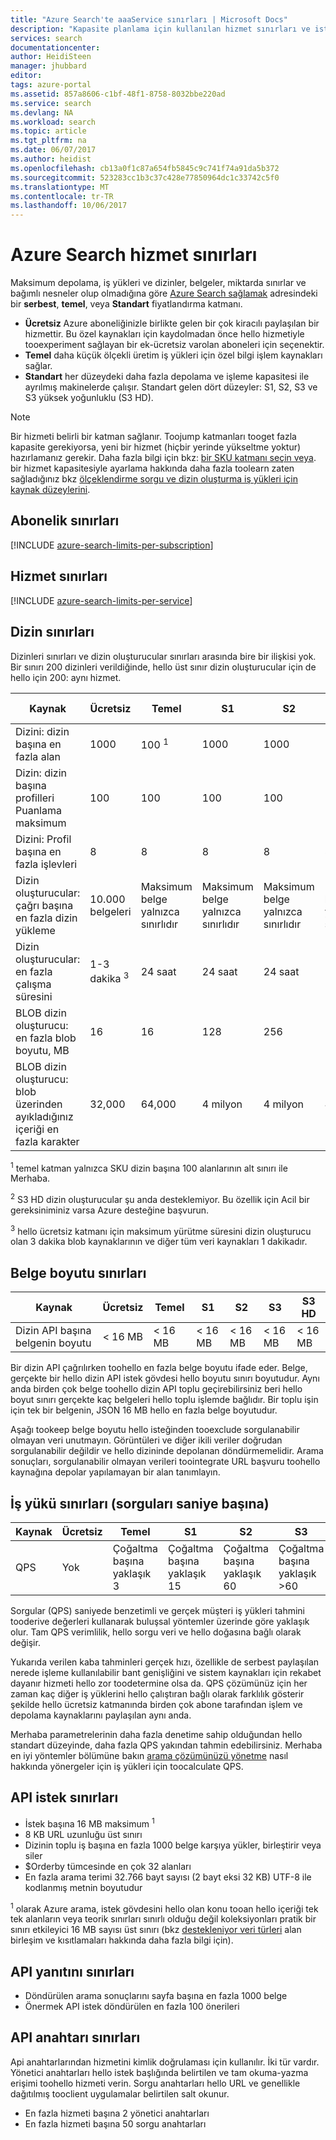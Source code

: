 ```yaml
---
title: "Azure Search'te aaaService sınırları | Microsoft Docs"
description: "Kapasite planlama için kullanılan hizmet sınırları ve istekleri ve yanıtları Azure arama için en fazla sınırlandırır."
services: search
documentationcenter: 
author: HeidiSteen
manager: jhubbard
editor: 
tags: azure-portal
ms.assetid: 857a8606-c1bf-48f1-8758-8032bbe220ad
ms.service: search
ms.devlang: NA
ms.workload: search
ms.topic: article
ms.tgt_pltfrm: na
ms.date: 06/07/2017
ms.author: heidist
ms.openlocfilehash: cb13a0f1c87a654fb5845c9c741f74a91da5b372
ms.sourcegitcommit: 523283cc1b3c37c428e77850964dc1c33742c5f0
ms.translationtype: MT
ms.contentlocale: tr-TR
ms.lasthandoff: 10/06/2017
---
```

# <a name="service-limits-in-azure-search"></a>Azure Search hizmet sınırları
Maksimum depolama, iş yükleri ve dizinler, belgeler, miktarda sınırlar ve bağımlı nesneler olup olmadığına göre [Azure Search sağlamak](search-create-service-portal.md) adresindeki bir **serbest**, **temel**, veya **Standart** fiyatlandırma katmanı.

* **Ücretsiz** Azure aboneliğinizle birlikte gelen bir çok kiracılı paylaşılan bir hizmettir. Bu özel kaynakları için kaydolmadan önce hello hizmetiyle tooexperiment sağlayan bir ek-ücretsiz varolan aboneleri için seçenektir.
* **Temel** daha küçük ölçekli üretim iş yükleri için özel bilgi işlem kaynakları sağlar.
* **Standart** her düzeydeki daha fazla depolama ve işleme kapasitesi ile ayrılmış makinelerde çalışır. Standart gelen dört düzeyler: S1, S2, S3 ve S3 yüksek yoğunluklu (S3 HD).

> [!NOTE]
> Bir hizmeti belirli bir katman sağlanır. Toojump katmanları tooget fazla kapasite gerekiyorsa, yeni bir hizmet (hiçbir yerinde yükseltme yoktur) hazırlamanız gerekir. Daha fazla bilgi için bkz: [bir SKU katmanı seçin veya](search-sku-tier.md). bir hizmet kapasitesiyle ayarlama hakkında daha fazla toolearn zaten sağladığınız bkz [ölçeklendirme sorgu ve dizin oluşturma iş yükleri için kaynak düzeylerini](search-capacity-planning.md).
>

## <a name="per-subscription-limits"></a>Abonelik sınırları
[!INCLUDE [azure-search-limits-per-subscription](../../includes/azure-search-limits-per-subscription.md)]

## <a name="per-service-limits"></a>Hizmet sınırları
[!INCLUDE [azure-search-limits-per-service](../../includes/azure-search-limits-per-service.md)]

## <a name="per-index-limits"></a>Dizin sınırları
Dizinleri sınırları ve dizin oluşturucular sınırları arasında bire bir ilişkisi yok. Bir sınırı 200 dizinleri verildiğinde, hello üst sınır dizin oluşturucular için de hello için 200: aynı hizmet.

| Kaynak | Ücretsiz | Temel | S1 | S2 | S3 | S3 HD |
| --- | --- | --- | --- | --- | --- | --- |
| Dizini: dizin başına en fazla alan |1000 |100 <sup>1</sup> |1000 |1000 |1000 |1000 |
| Dizin: dizin başına profilleri Puanlama maksimum |100 |100 |100 |100 |100 |100 |
| Dizini: Profil başına en fazla işlevleri |8 |8 |8 |8 |8 |8 |
| Dizin oluşturucular: çağrı başına en fazla dizin yükleme |10.000 belgeleri |Maksimum belge yalnızca sınırlıdır |Maksimum belge yalnızca sınırlıdır |Maksimum belge yalnızca sınırlıdır |Maksimum belge yalnızca sınırlıdır |YOK <sup>2</sup> |
| Dizin oluşturucular: en fazla çalışma süresini | 1-3 dakika <sup>3</sup> |24 saat |24 saat |24 saat |24 saat |YOK <sup>2</sup> |
| BLOB dizin oluşturucu: en fazla blob boyutu, MB |16 |16 |128 |256 |256 |YOK <sup>2</sup> |
| BLOB dizin oluşturucu: blob üzerinden ayıkladığınız içeriği en fazla karakter |32,000 |64,000 |4 milyon |4 milyon |4 milyon |YOK <sup>2</sup> |

<sup>1</sup> temel katman yalnızca SKU dizin başına 100 alanlarının alt sınırı ile Merhaba.

<sup>2</sup> S3 HD dizin oluşturucular şu anda desteklemiyor. Bu özellik için Acil bir gereksiniminiz varsa Azure desteğine başvurun.

<sup>3</sup> hello ücretsiz katmanı için maksimum yürütme süresini dizin oluşturucu olan 3 dakika blob kaynaklarının ve diğer tüm veri kaynakları 1 dakikadır.

## <a name="document-size-limits"></a>Belge boyutu sınırları
| Kaynak | Ücretsiz | Temel | S1 | S2 | S3 | S3 HD |
| --- | --- | --- | --- | --- | --- | --- |
| Dizin API başına belgenin boyutu |< 16 MB |< 16 MB |< 16 MB |< 16 MB |< 16 MB |< 16 MB |

Bir dizin API çağrılırken toohello en fazla belge boyutu ifade eder. Belge, gerçekte bir hello dizin API istek gövdesi hello boyutu sınırı boyutudur. Aynı anda birden çok belge toohello dizin API toplu geçirebilirsiniz beri hello boyut sınırı gerçekte kaç belgeleri hello toplu işlemde bağlıdır. Bir toplu işin için tek bir belgenin, JSON 16 MB hello en fazla belge boyutudur.

Aşağı tookeep belge boyutu hello isteğinden tooexclude sorgulanabilir olmayan veri unutmayın. Görüntüleri ve diğer ikili veriler doğrudan sorgulanabilir değildir ve hello dizininde depolanan döndürmemelidir. Arama sonuçları, sorgulanabilir olmayan verileri toointegrate URL başvuru toohello kaynağına depolar yapılamayan bir alan tanımlayın.

## <a name="workload-limits-queries-per-second"></a>İş yükü sınırları (sorguları saniye başına)
| Kaynak | Ücretsiz | Temel | S1 | S2 | S3 | S3 HD |
| --- | --- | --- | --- | --- | --- | --- |
| QPS |Yok |Çoğaltma başına yaklaşık 3 |Çoğaltma başına yaklaşık 15 |Çoğaltma başına yaklaşık 60 |Çoğaltma başına yaklaşık >60 |Çoğaltma başına yaklaşık >60 |

Sorgular (QPS) saniyede benzetimli ve gerçek müşteri iş yükleri tahmini tooderive değerleri kullanarak buluşsal yöntemler üzerinde göre yaklaşık olur. Tam QPS verimlilik, hello sorgu veri ve hello doğasına bağlı olarak değişir.

Yukarıda verilen kaba tahminleri gerçek hızı, özellikle de serbest paylaşılan nerede işleme kullanılabilir bant genişliğini ve sistem kaynakları için rekabet dayanır hizmeti hello zor toodetermine olsa da. QPS çözümünüz için her zaman kaç diğer iş yüklerini hello çalıştıran bağlı olarak farklılık gösterir şekilde hello ücretsiz katmanında birden çok abone tarafından işlem ve depolama kaynaklarını paylaşılan aynı anda.

Merhaba parametrelerinin daha fazla denetime sahip olduğundan hello standart düzeyinde, daha fazla QPS yakından tahmin edebilirsiniz. Merhaba en iyi yöntemler bölümüne bakın [arama çözümünüzü yönetme](search-manage.md) nasıl hakkında yönergeler için iş yükleri için toocalculate QPS.

## <a name="api-request-limits"></a>API istek sınırları
* İstek başına 16 MB maksimum <sup>1</sup>
* 8 KB URL uzunluğu üst sınırı
* Dizinin toplu iş başına en fazla 1000 belge karşıya yükler, birleştirir veya siler
* $Orderby tümcesinde en çok 32 alanları
* En fazla arama terimi 32.766 bayt sayısı (2 bayt eksi 32 KB) UTF-8 ile kodlanmış metnin boyutudur

<sup>1</sup> olarak Azure arama, istek gövdesini hello olan konu tooan hello içeriği tek tek alanların veya teorik sınırları sınırlı olduğu değil koleksiyonları pratik bir sınırı etkileyici 16 MB sayısı üst sınırı (bkz [destekleniyor veri türleri](https://msdn.microsoft.com/library/azure/dn798938.aspx) alan birleşim ve kısıtlamaları hakkında daha fazla bilgi için).

## <a name="api-response-limits"></a>API yanıtını sınırları
* Döndürülen arama sonuçlarını sayfa başına en fazla 1000 belge
* Önermek API istek döndürülen en fazla 100 önerileri

## <a name="api-key-limits"></a>API anahtarı sınırları
Api anahtarlarından hizmetini kimlik doğrulaması için kullanılır. İki tür vardır. Yönetici anahtarları hello istek başlığında belirtilen ve tam okuma-yazma erişimi toohello hizmeti verin. Sorgu anahtarları hello URL ve genellikle dağıtılmış tooclient uygulamalar belirtilen salt okunur.

* En fazla hizmeti başına 2 yönetici anahtarları
* En fazla hizmeti başına 50 sorgu anahtarları
